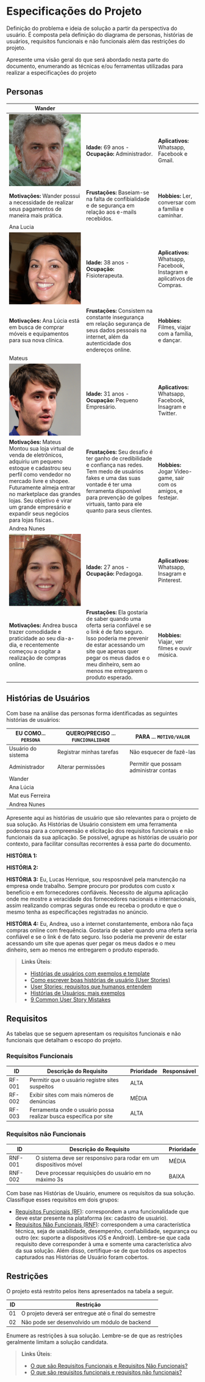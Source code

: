 # Especificações do Projeto

Definição do problema e ideia de solução a partir da perspectiva do usuário. É composta pela definição do  diagrama de personas, histórias de usuários, requisitos funcionais e não funcionais além das restrições do projeto.

Apresente uma visão geral do que será abordado nesta parte do documento, enumerando as técnicas e/ou ferramentas utilizadas para realizar a especificações do projeto

## Personas
| Wander             |                                 |                       |
|--------------------|---------------------------------|-----------------------------------|
|![](https://github.com/ICEI-PUC-Minas-PMV-SI/pmv-si-2022-2-e1-proj-web-t3-sos-web/blob/main/docs/img/Wander.jpg)|**Idade:** 69 anos - **Ocupação:** Administrador.|**Aplicativos:** Whatsapp, Facebook e Gmail.
|**Motivações:**  Wander possui a necessidade de realizar seus pagamentos de maneira mais prática.|**Frustações:** Baseiam-se na falta de confibialidade e de segurança em relação aos e-mails recebidos.|**Hobbies:** Ler, conversar com a família e caminhar.|
| Ana Lucia          |                                 |                       |
|![](https://github.com/ICEI-PUC-Minas-PMV-SI/pmv-si-2022-2-e1-proj-web-t3-sos-web/blob/main/docs/img/Ana%20Lucia.jpg)|**Idade:** 38 anos - **Ocupação:** Fisioterapeuta.|**Aplicativos:** Whatsapp, Facebook, Instagram e aplicativos de Compras.
|**Motivações:** Ana Lúcia está em busca de comprar móveis e equipamentos para sua nova clínica.|**Frustações:** Consistem na constante insegurança em relação segurança de seus dados pessoais na internet, além da autenticidade dos endereços online.|**Hobbies:** Filmes, viajar com a família, e dançar.|
| Mateus             |                                 |                       |
|![](https://github.com/ICEI-PUC-Minas-PMV-SI/pmv-si-2022-2-e1-proj-web-t3-sos-web/blob/main/docs/img/Mateus.jpg)|**Idade:** 31 anos - **Ocupação:** Pequeno Empresário.|**Aplicativos:** Whatsapp, Facebook, Insagram e Twitter.
|**Motivações:** Mateus Montou sua loja virtual de venda de eletrônicos, adquiriu um pequeno estoque e cadastrou seu perfil como vendedor no mercado livre e shopee. Futuramente almeja entrar no marketplace das grandes lojas.  Seu objetivo é virar um grande empresário e expandir seus negócios para lojas físicas..|**Frustações:**  Seu desafio é ter ganho de credibilidade e confiança nas redes. Tem medo de usuários fakes e uma das suas vontade é ter uma ferramenta disponível para prevenção de golpes virtuais, tanto para ele quanto para seus clientes. |**Hobbies:** Jogar Video-game, sair com os amigos, e festejar.|
| Andrea Nunes       |                                 |                       |
|![](https://github.com/ICEI-PUC-Minas-PMV-SI/pmv-si-2022-2-e1-proj-web-t3-sos-web/blob/main/docs/img/AndreaNunes.jpg)|**Idade:** 27 anos - **Ocupação:** Pedagoga.|**Aplicativos:** Whatsapp, Insagram e Pinterest.
|**Motivações:** Andrea busca trazer comodidade e praticidade ao seu dia-a-dia, e recentemente começou a cogitar a realização de compras online.|**Frustações:** Ela gostaria de saber quando uma oferta seria confiável e se o link é de fato seguro. Isso poderia me prevenir de estar acessando um site que apenas quer pegar os meus dados e o meu dinheiro, sem ao menos me entregarem o produto esperado. |**Hobbies:** Viajar, ver filmes e ouvir música.|

## Histórias de Usuários

Com base na análise das personas forma identificadas as seguintes histórias de usuários:

|EU COMO... `PERSONA`| QUERO/PRECISO ... `FUNCIONALIDADE` |PARA ... `MOTIVO/VALOR`                 |
|--------------------|------------------------------------|----------------------------------------|
|Usuário do sistema  | Registrar minhas tarefas           | Não esquecer de fazê-las               |
|Administrador       | Alterar permissões                 | Permitir que possam administrar contas |
|Wander              |     ||
|Ana Lúcia           |     ||
|Mat eus Ferreira    |     ||
|Andrea Nunes        |     ||

Apresente aqui as histórias de usuário que são relevantes para o projeto de sua solução. As Histórias de Usuário consistem em uma ferramenta poderosa para a compreensão e elicitação dos requisitos funcionais e não funcionais da sua aplicação. Se possível, agrupe as histórias de usuário por contexto, para facilitar consultas recorrentes à essa parte do documento.

**HISTÓRIA 1:**

**HISTÓRIA 2:**

**HISTÓRIA 3:** Eu, Lucas Henrique, sou resposnável pela manutenção na empresa onde trabalho. Sempre procuro por produtos com custo x benefício e em fornecedores confiáveis. Necessito de alguma aplicação onde me mostre a veracidade dos fornecedores nacionais e internacionais, assim realizando compras seguras onde eu receba o produto e que o mesmo tenha as especificações registradas no anúncio.

**HISTÓRIA 4:** Eu, Andrea, uso a internet constantemente, embora não faça compras online com frequência. Gostaria de saber quando uma oferta seria confiável e se o link é de fato seguro. Isso poderia me prevenir de estar acessando um site que apenas quer pegar os meus dados e o meu dinheiro, sem ao menos me entregarem o produto esperado.

> **Links Úteis**:
> - [Histórias de usuários com exemplos e template](https://www.atlassian.com/br/agile/project-management/user-stories)
> - [Como escrever boas histórias de usuário (User Stories)](https://medium.com/vertice/como-escrever-boas-users-stories-hist%C3%B3rias-de-usu%C3%A1rios-b29c75043fac)
> - [User Stories: requisitos que humanos entendem](https://www.luiztools.com.br/post/user-stories-descricao-de-requisitos-que-humanos-entendem/)
> - [Histórias de Usuários: mais exemplos](https://www.reqview.com/doc/user-stories-example.html)
> - [9 Common User Story Mistakes](https://airfocus.com/blog/user-story-mistakes/)

## Requisitos

As tabelas que se seguem apresentam os requisitos funcionais e não funcionais que detalham o escopo do projeto.

### Requisitos Funcionais

|ID    | Descrição do Requisito  | Prioridade | Responsável |
|------|-----------------------------------------|----| ----|
|RF-001| Permitir que o usuário registre sites suspeitos| ALTA |  |
|RF-002| Exibir sites com mais números de denúncias| MÉDIA | |
|RF-003| Ferramenta onde o usuário possa realizar busca específica por site| ALTA | |


### Requisitos não Funcionais

|ID     | Descrição do Requisito  |Prioridade |
|-------|-------------------------|----|
|RNF-001| O sistema deve ser responsivo para rodar em um dispositivos móvel | MÉDIA | 
|RNF-002| Deve processar requisições do usuário em no máximo 3s |  BAIXA | 

Com base nas Histórias de Usuário, enumere os requisitos da sua solução. Classifique esses requisitos em dois grupos:

- [Requisitos Funcionais
 (RF)](https://pt.wikipedia.org/wiki/Requisito_funcional):
 correspondem a uma funcionalidade que deve estar presente na
  plataforma (ex: cadastro de usuário).
- [Requisitos Não Funcionais
  (RNF)](https://pt.wikipedia.org/wiki/Requisito_n%C3%A3o_funcional):
  correspondem a uma característica técnica, seja de usabilidade,
  desempenho, confiabilidade, segurança ou outro (ex: suporte a
  dispositivos iOS e Android).
Lembre-se que cada requisito deve corresponder à uma e somente uma
característica alvo da sua solução. Além disso, certifique-se de que
todos os aspectos capturados nas Histórias de Usuário foram cobertos.

## Restrições

O projeto está restrito pelos itens apresentados na tabela a seguir.

|ID| Restrição                                             |
|--|-------------------------------------------------------|
|01| O projeto deverá ser entregue até o final do semestre |
|02| Não pode ser desenvolvido um módulo de backend        |


Enumere as restrições à sua solução. Lembre-se de que as restrições geralmente limitam a solução candidata.

> **Links Úteis**:
> - [O que são Requisitos Funcionais e Requisitos Não Funcionais?](https://codificar.com.br/requisitos-funcionais-nao-funcionais/)
> - [O que são requisitos funcionais e requisitos não funcionais?](https://analisederequisitos.com.br/requisitos-funcionais-e-requisitos-nao-funcionais-o-que-sao/)
